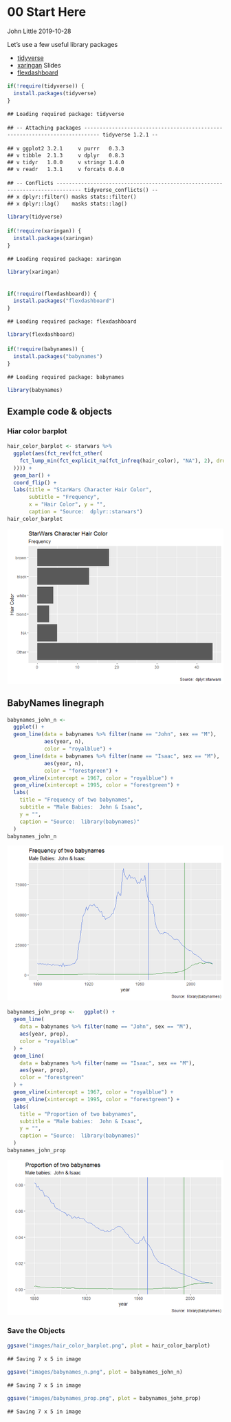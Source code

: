 00 Start Here
================
John Little
2019-10-28

Let’s use a few useful library packages

  - [tidyverse](https://www.tidyverse.org/)
  - [xaringan](https://github.com/yihui/xaringan) Slides
  - [flexdashboard](https://rmarkdown.rstudio.com/flexdashboard/)

<!-- end list -->

``` r
if(!require(tidyverse)) {
  install.packages(tidyverse)
}
```

    ## Loading required package: tidyverse

    ## -- Attaching packages --------------------------------------------------------------------------- tidyverse 1.2.1 --

    ## v ggplot2 3.2.1     v purrr   0.3.3
    ## v tibble  2.1.3     v dplyr   0.8.3
    ## v tidyr   1.0.0     v stringr 1.4.0
    ## v readr   1.3.1     v forcats 0.4.0

    ## -- Conflicts ------------------------------------------------------------------------------ tidyverse_conflicts() --
    ## x dplyr::filter() masks stats::filter()
    ## x dplyr::lag()    masks stats::lag()

``` r
library(tidyverse)

if(!require(xaringan)) {
  install.packages(xaringan)
}
```

    ## Loading required package: xaringan

``` r
library(xaringan)


if(!require(flexdashboard)) {
  install.packages("flexdashboard")
}
```

    ## Loading required package: flexdashboard

``` r
library(flexdashboard)

if(!require(babynames)) {
  install.packages("babynames")
}
```

    ## Loading required package: babynames

``` r
library(babynames)
```

## Example code & objects

### Hiar color barplot

``` r
hair_color_barplot <- starwars %>%
  ggplot(aes(fct_rev(fct_other(
    fct_lump_min(fct_explicit_na(fct_infreq(hair_color), "NA"), 2), drop = "none"
  )))) +
  geom_bar() +
  coord_flip() +
  labs(title = "StarWars Character Hair Color",
       subtitle = "Frequency",
       x = "Hair Color", y = "",
       caption = "Source:  dplyr::starwars")
hair_color_barplot
```

![](00_start_code_files/figure-gfm/unnamed-chunk-2-1.png)<!-- -->

## BabyNames linegraph

``` r
babynames_john_n <-
  ggplot() +
  geom_line(data = babynames %>% filter(name == "John", sex == "M"),
            aes(year, n),
            color = "royalblue") +
  geom_line(data = babynames %>% filter(name == "Isaac", sex == "M"),
            aes(year, n),
            color = "forestgreen") +
  geom_vline(xintercept = 1967, color = "royalblue") +
  geom_vline(xintercept = 1995, color = "forestgreen") +
  labs(
    title = "Frequency of two babynames",
    subtitle = "Male Babies:  John & Isaac",
    y = "",
    caption = "Source:  library(babynames)"
  )
babynames_john_n
```

![](00_start_code_files/figure-gfm/unnamed-chunk-3-1.png)<!-- -->

``` r
babynames_john_prop <-   ggplot() +
  geom_line(
    data = babynames %>% filter(name == "John", sex == "M"),
    aes(year, prop),
    color = "royalblue"
  ) +
  geom_line(
    data = babynames %>% filter(name == "Isaac", sex == "M"),
    aes(year, prop),
    color = "forestgreen"
  ) +
  geom_vline(xintercept = 1967, color = "royalblue") +
  geom_vline(xintercept = 1995, color = "forestgreen") +
  labs(
    title = "Proportion of two babynames",
    subtitle = "Male babies:  John & Isaac",
    y = "",
    caption = "Source:  library(babynames)"
  )
babynames_john_prop
```

![](00_start_code_files/figure-gfm/unnamed-chunk-4-1.png)<!-- -->

### Save the Objects

``` r
ggsave("images/hair_color_barplot.png", plot = hair_color_barplot)
```

    ## Saving 7 x 5 in image

``` r
ggsave("images/babynames_n.png", plot = babynames_john_n)
```

    ## Saving 7 x 5 in image

``` r
ggsave("images/babynames_prop.png", plot = babynames_john_prop)
```

    ## Saving 7 x 5 in image
